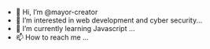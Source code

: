 - 👋 Hi, I’m @mayor-creator
- 👀 I’m interested in web development and cyber security...
- 🌱 I’m currently learning Javascript ...
- 📫 How to reach me ...

<!---
mayor-creator/mayor-creator is a ✨ special ✨ repository because its `README.md` (this file) appears on your GitHub profile.
You can click the Preview link to take a look at your changes.
--->
